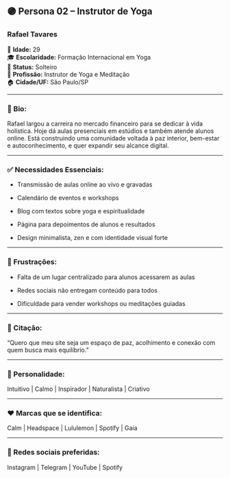 ## 🟣 **Persona 02 – Instrutor de Yoga**

### **Rafael Tavares**

📍 **Idade:** 29  
🎓 **Escolaridade:** Formação Internacional em Yoga  
📌 **Status:** Solteiro  
💼 **Profissão:** Instrutor de Yoga e Meditação  
🏠 **Cidade/UF:** São Paulo/SP

---

### **🧠 Bio:**

Rafael largou a carreira no mercado financeiro para se dedicar à vida holística. Hoje dá aulas presenciais em estúdios e também atende alunos online. Está construindo uma comunidade voltada à paz interior, bem-estar e autoconhecimento, e quer expandir seu alcance digital.

---

### **✅ Necessidades Essenciais:**

- Transmissão de aulas online ao vivo e gravadas
    
- Calendário de eventos e workshops
    
- Blog com textos sobre yoga e espiritualidade
    
- Página para depoimentos de alunos e resultados
    
- Design minimalista, zen e com identidade visual forte
    

---

### **💢 Frustrações:**

- Falta de um lugar centralizado para alunos acessarem as aulas
    
- Redes sociais não entregam conteúdo para todos
    
- Dificuldade para vender workshops ou meditações guiadas
    

---

### **💬 Citação:**

“Quero que meu site seja um espaço de paz, acolhimento e conexão com quem busca mais equilíbrio.”

---

### **🧩 Personalidade:**

Intuitivo | Calmo | Inspirador | Naturalista | Criativo

---

### **❤️ Marcas que se identifica:**

Calm | Headspace | Lululemon | Spotify | Gaia

---

### **📲 Redes sociais preferidas:**

Instagram | Telegram | YouTube | Spotify